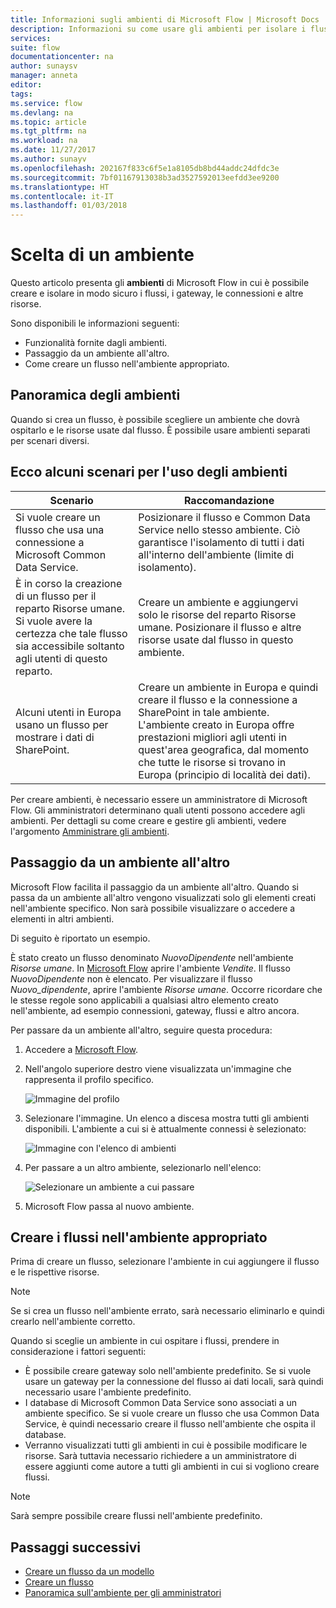 ```yaml
---
title: Informazioni sugli ambienti di Microsoft Flow | Microsoft Docs
description: Informazioni su come usare gli ambienti per isolare i flussi
services: 
suite: flow
documentationcenter: na
author: sunaysv
manager: anneta
editor: 
tags: 
ms.service: flow
ms.devlang: na
ms.topic: article
ms.tgt_pltfrm: na
ms.workload: na
ms.date: 11/27/2017
ms.author: sunayv
ms.openlocfilehash: 202167f833c6f5e1a8105db8bd44addc24dfdc3e
ms.sourcegitcommit: 7bf01167913038b3ad3527592013eefdd3ee9200
ms.translationtype: HT
ms.contentlocale: it-IT
ms.lasthandoff: 01/03/2018
---
```

# <a name="choosing-an-environment"></a>Scelta di un ambiente

Questo articolo presenta gli **ambienti** di Microsoft Flow in cui è possibile creare e isolare in modo sicuro i flussi, i gateway, le connessioni e altre risorse.

Sono disponibili le informazioni seguenti:

* Funzionalità fornite dagli ambienti.
* Passaggio da un ambiente all'altro.
* Come creare un flusso nell'ambiente appropriato.

## <a name="environments-overview"></a>Panoramica degli ambienti

Quando si crea un flusso, è possibile scegliere un ambiente che dovrà ospitarlo e le risorse usate dal flusso. È possibile usare ambienti separati per scenari diversi.

## <a name="here-are-a-few-scenarios-for-using-environments"></a>Ecco alcuni scenari per l'uso degli ambienti

Scenario|Raccomandazione
-----|-----
Si vuole creare un flusso che usa una connessione a Microsoft Common Data Service.|Posizionare il flusso e Common Data Service nello stesso ambiente. Ciò garantisce l'isolamento di tutti i dati all'interno dell'ambiente (limite di isolamento).
È in corso la creazione di un flusso per il reparto Risorse umane. Si vuole avere la certezza che tale flusso sia accessibile soltanto agli utenti di questo reparto.|Creare un ambiente e aggiungervi solo le risorse del reparto Risorse umane. Posizionare il flusso e altre risorse usate dal flusso in questo ambiente.
Alcuni utenti in Europa usano un flusso per mostrare i dati di SharePoint.|Creare un ambiente in Europa e quindi creare il flusso e la connessione a SharePoint in tale ambiente. L'ambiente creato in Europa offre prestazioni migliori agli utenti in quest'area geografica, dal momento che tutte le risorse si trovano in Europa (principio di località dei dati).

Per creare ambienti, è necessario essere un amministratore di Microsoft Flow. Gli amministratori determinano quali utenti possono accedere agli ambienti. Per dettagli su come creare e gestire gli ambienti, vedere l'argomento [Amministrare gli ambienti](environments-overview-admin.md).

## <a name="switching-environments"></a>Passaggio da un ambiente all'altro

Microsoft Flow facilita il passaggio da un ambiente all'altro. Quando si passa da un ambiente all'altro vengono visualizzati solo gli elementi creati nell'ambiente specifico. Non sarà possibile visualizzare o accedere a elementi in altri ambienti.

Di seguito è riportato un esempio.

È stato creato un flusso denominato *NuovoDipendente* nell'ambiente *Risorse umane*. In [Microsoft Flow](https://flow.microsoft.com) aprire l'ambiente *Vendite*. Il flusso *NuovoDipendente* non è elencato. Per visualizzare il flusso *Nuovo_dipendente*, aprire l'ambiente *Risorse umane*. Occorre ricordare che le stesse regole sono applicabili a qualsiasi altro elemento creato nell'ambiente, ad esempio connessioni, gateway, flussi e altro ancora.

Per passare da un ambiente all'altro, seguire questa procedura:

1. Accedere a [Microsoft Flow](https://flow.microsoft.com).
1. Nell'angolo superiore destro viene visualizzata un'immagine che rappresenta il profilo specifico.

   ![Immagine del profilo](./media/environments-overview-maker/default-environment.png)

1. Selezionare l'immagine. Un elenco a discesa mostra tutti gli ambienti disponibili. L'ambiente a cui si è attualmente connessi è selezionato:

   ![Immagine con l'elenco di ambienti](./media/environments-overview-maker/all-environments.png)
1. Per passare a un altro ambiente, selezionarlo nell'elenco:

   ![Selezionare un ambiente a cui passare](./media/environments-overview-maker/select-europe.png)
1. Microsoft Flow passa al nuovo ambiente.

## <a name="create-flows-in-the-right-environment"></a>Creare i flussi nell'ambiente appropriato

Prima di creare un flusso, selezionare l'ambiente in cui aggiungere il flusso e le rispettive risorse.

> [!NOTE]
Se si crea un flusso nell'ambiente errato, sarà necessario eliminarlo e quindi crearlo nell'ambiente corretto.

Quando si sceglie un ambiente in cui ospitare i flussi, prendere in considerazione i fattori seguenti:

* È possibile creare gateway solo nell'ambiente predefinito. Se si vuole usare un gateway per la connessione del flusso ai dati locali, sarà quindi necessario usare l'ambiente predefinito.
* I database di Microsoft Common Data Service sono associati a un ambiente specifico. Se si vuole creare un flusso che usa Common Data Service, è quindi necessario creare il flusso nell'ambiente che ospita il database.
* Verranno visualizzati tutti gli ambienti in cui è possibile modificare le risorse. Sarà tuttavia necessario richiedere a un amministratore di essere aggiunti come autore a tutti gli ambienti in cui si vogliono creare flussi.

> [!NOTE]
Sarà sempre possibile creare flussi nell'ambiente predefinito.

## <a name="next-steps"></a>Passaggi successivi

* [Creare un flusso da un modello](get-started-logic-template.md)
* [Creare un flusso](get-started-logic-flow.md)
* [Panoramica sull'ambiente per gli amministratori](environments-overview-admin.md)